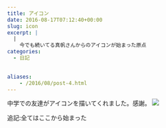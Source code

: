```yaml
---
title: アイコン
date: 2016-08-17T07:12:40+00:00
slug: icon
excerpt: |
  |
    今でも続いてる真帆さんからのアイコンが始まった原点
categories:
  - 日記

  
aliases:
    - /2016/08/post-4.html
---
```

中学での友達がアイコンを描いてくれました。感謝。
![](/images/CqCxeU_XEAIVDRW.jpg)

追記:全てはここから始まった